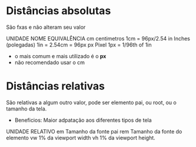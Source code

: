 # Distâncias absolutas <lenght>

São fxas e não alteram seu valor

UNIDADE       NOME                  EQUIVALÊNCIA
cm            centimetros           1cm = 96px/2.54
in            Inches (polegadas)    1in = 2.54cm = 96px
px            Pixel                 1px = 1/96th of 1in

* o mais comum e mais utilizado é o **px**
* não recomendado usar o cm

# Distâncias relativas

São relativas a algum outro valor, pode ser  elemento pai, ou root, ou o tamanho da tela.

* Beneficios: Maior adpatação aos diferentes tipos de tela

UNIDADE      RELATIVO
em           Tamanho da fonte pai
rem          Tamanho da fonte do elemento
vw           1% da viewport width
vh           1% da viewport height.
